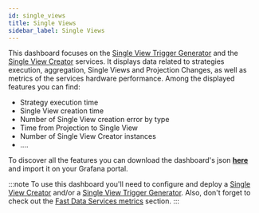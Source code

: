 ```yaml
---
id: single_views
title: Single Views
sidebar_label: Single Views
---
```


This dashboard focuses on the [Single View Trigger Generator](/fast_data/single_view_trigger_generator.md) and the [Single View Creator](/fast_data/single_view_creator.md) services. It displays data related to strategies execution, aggregation, Single Views and Projection Changes, as well as metrics of the services hardware performance. Among the displayed features you can find:

- Strategy execution time
- Single View creation time
- Number of Single View creation error by type
- Time from Projection to Single View
- Number of Single View Creator instances
- ....

To discover all the features you can download the dashboard's json <a download target="_blank" href="/docs_files_to_download/dashboards/single-views.json">**here**</a> and import it on your Grafana portal.

:::note
To use this dashboard you'll need to configure and deploy a [Single View Creator](/fast_data/configuration/single_view_creator/index.md) and/or a [Single View Trigger Generator](/fast_data/configuration/single_view_trigger_generator.mdx). Also, don't forget to check out the [Fast Data Services metrics](/fast_data/monitoring/overview.md#fast-data-services-metrics) section.
:::